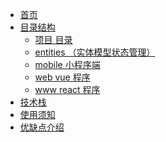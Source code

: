 <!-- docs/_sidebar.md -->
<!-- * [目录结构](目录.md "The greatest guide in the world") -->
* [首页](/)
    <!-- * [目录结构](目录.md) -->
* [目录结构](目录.md)
    * [项目 目录](src.md)
    * [entities （实体模型状态管理）](entities.md)
    * [mobile 小程序端](mobile.md)
    * [web vue 程序](vue.md)
    * [www react 程序](react.md)
* [技术栈](技术栈.md)
* [使用须知](使用须知.md)
* [优缺点介绍](优缺点介绍.md)
